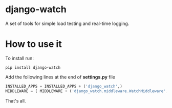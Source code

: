 # django-watch

A set of tools for simple load testing and real-time logging.

# How to use it

To install run:
```no-highlight
pip install django-watch
```

Add the following lines at the end of **settings.py** file
```python
INSTALLED_APPS = INSTALLED_APPS + ('django_watch',)
MIDDLEWARE = ( MIDDLEWARE + ('django_watch.middleware.WatchMiddleware',) )  
```
That's all.